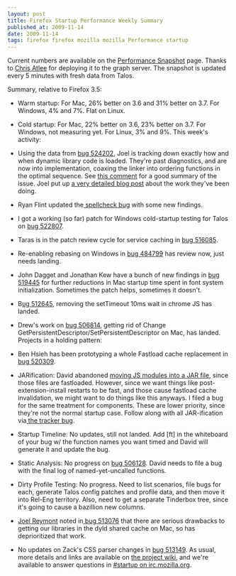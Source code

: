 ```yaml
---
layout: post
title: Firefox Startup Performance Weekly Summary
published_at: 2009-11-14
date: 2009-11-14
tags: firefox firefox mozilla mozilla Performance startup
---
```


Current numbers are available on the [Performance Snapshot](http://graphs.mozilla.org/dashboard/snapshot/) page. Thanks to [Chris Atlee](http://atlee.ca/blog/) for deploying it to the graph server. The snapshot is updated every 5 minutes with fresh data from Talos.

Summary, relative to Firefox 3.5:

*   Warm startup: For Mac, 26% better on 3.6 and 31% better on 3.7. For Windows, 4% and 7%. Flat on Linux.
*   Cold startup:  For Mac, 22% better on 3.6, 23% better on 3.7. For Windows, not measuring yet. For Linux, 3% and 9%.
This week's activity:

*   Using the data from [bug 524202](https://bugzilla.mozilla.org/show_bug.cgi?id=524202), Joel is tracking down exactly how and when dynamic library code is loaded. They're past diagnostics, and are now into implementation, coaxing the linker into ordering functions in the optimal sequence. See [this  comment](https://bugzilla.mozilla.org/show_bug.cgi?id=524202#c3) for a good summary of the issue. Joel put up [a very detailed blog post](http://wagerlabs.com/post/230853261/tracking-io-patterns-in-memory-mapped-dynamic-libaries) about the work they've been doing.
*   Ryan Flint updated the[ spellcheck bug](https://bugzilla.mozilla.org/show_bug.cgi?id=496217) with some new findings.
*   I got a working (so far) patch for Windows cold-startup testing for Talos on [bug 522807](https://bugzilla.mozilla.org/show_bug.cgi?id=522807).
*   Taras is in the patch review cycle for service caching in [bug         516085](https://bugzilla.mozilla.org/show_bug.cgi?id=516085).
*   Re-enabling rebasing on  Windows in [bug    484799](https://bugzilla.mozilla.org/show_bug.cgi?id=484799) has review now, just needs landing.
*   John Dagget and Jonathan Kew have a bunch of new findings in [bug       519445](https://bugzilla.mozilla.org/show_bug.cgi?id=519445) for further reductions in Mac startup       time spent in font system initialization. Sometimes the patch helps, sometimes it doesn't.
*   B[ug    512645](https://bugzilla.mozilla.org/show_bug.cgi?id=512645), removing the setTimeout 10ms wait in chrome JS has landed.
*   Drew's work on [bug     506814](https://bugzilla.mozilla.org/show_bug.cgi?id=506814), getting rid of Change      GetPersistentDescriptor/SetPersistentDescriptor on Mac, has landed.
Projects in a holding pattern:

*   Ben Hsieh has been prototyping a whole Fastload cache  replacement in  [bug   520309](https://bugzilla.mozilla.org/show_bug.cgi?id=520309).
*   JARification: David abandoned [moving JS         modules into a JAR file](https://bugzilla.mozilla.org/show_bug.cgi?id=509755), since those files are fastloaded.        However, since we want things like post-extension-install restarts  to   be     fast, and those cause fastload cache invalidation, we might   want  to   do   things like this anyways. I filed a bug for the same   treatment  for     components. These are lower priority, since they're   not the  normal     startup case. Follow along with all JAR-ification   via[ the        tracker  bug](https://bugzilla.mozilla.org/show_bug.cgi?id=513027).
*   Startup Timeline: No updates, still not landed. Add [ft] in the       whiteboard of your bug w/ the function names you want timed and David       will generate it and update the bug.
*   Static Analysis: No progress on [bug       506128](https://bugzilla.mozilla.org/show_bug.cgi?id=506128).  David needs to file a bug with the final log of       named-yet-uncalled  functions.
*   Dirty Profile Testing: No progress. Need to list scenarios, file       bugs  for each, generate Talos config patches and profile data, and   then     move  it into Rel-Eng territory. Also, need to get a separate      Tinderbox  tree,  since it's going to cause a bazillion new columns.
*   [Joel       Reymont](http://wagerlabs.com/) noted in[ bug       513076](https://bugzilla.mozilla.org/show_bug.cgi?id=513076) that there are serious drawbacks to getting our libraries in       the dyld  shared cache on Mac, so has deprioritized that work.
*   No updates on Zack's CSS parser changes in [bug         513149](https://bugzilla.mozilla.org/show_bug.cgi?id=513149).
As usual, more details and links are  available on [the      project wiki](https://wiki.mozilla.org/Firefox/Projects/Startup_Time_Improvements), and we're available to answer questions in [#startup on irc.mozilla.org](irc://irc.mozilla.org/#startup).